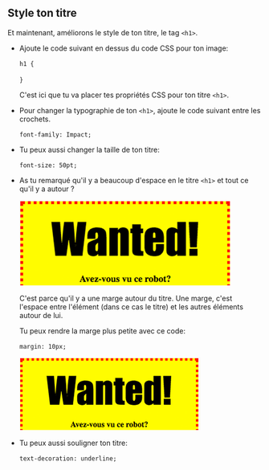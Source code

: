 ## Style ton titre

Et maintenant, améliorons le style de ton titre, le tag `<h1>`.

+ Ajoute le code suivant en dessus du code CSS pour ton image:

	```
	h1 {

	}
	```
	C'est ici que tu va placer tes propriétés CSS pour ton titre `<h1>`.

+ Pour changer la typographie de ton `<h1>`, ajoute le code suivant entre les crochets.

	```
	font-family: Impact;
	```

+ Tu peux aussi changer la taille de ton titre:

	```
	font-size: 50pt;
	```

+ As tu remarqué qu'il y a beaucoup d'espace en le titre `<h1>` et tout ce qu'il y a autour ?

	![screenshot](images/wanted-h1-margin.png)

	C'est parce qu'il y a une marge autour du titre. Une marge, c'est l'espace entre l'élément (dans ce cas le titre) et les autres éléments autour de lui.

	Tu peux rendre la marge plus petite avec ce code:

	```
	margin: 10px;
	```

	![screenshot](images/wanted-h1-margin-small.png)

+ Tu peux aussi souligner ton titre:

	```
	text-decoration: underline;
	```
